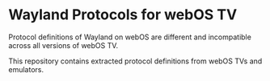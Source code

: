 # Wayland Protocols for webOS TV

Protocol definitions of Wayland on webOS are different and incompatible
across all versions of webOS TV.

This repository contains extracted protocol definitions from webOS TVs and emulators.